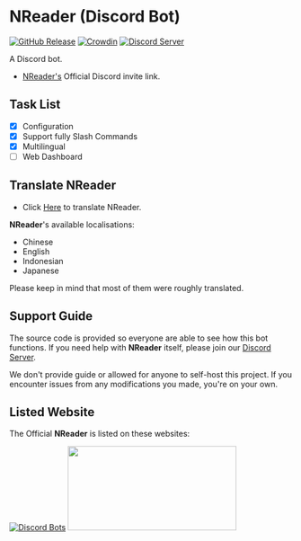 # NReader (Discord Bot)

[![GitHub Release](https://img.shields.io/github/v/release/reinhello/NReader?color=%237289DA&include_prereleases)](https://github.com/reinhello/NReader/releases)
[![Crowdin](https://badges.crowdin.net/nreader/localized.svg)](https://crowdin.com/project/nreader)
[![Discord Server](https://canary.discord.com/api/guilds/763678230976659466/widget.png?style=shield)](https://discord.gg/b7AW2Zkcsw)

A Discord bot.

- [NReader's](https://discord.com/api/oauth2/authorize?client_id=746948584150270014&permissions=339008&scope=bot%20applications.commands) Official Discord invite link.

## Task List

- [x] Configuration
- [x] Support fully Slash Commands
- [x] Multilingual
- [ ] Web Dashboard

## Translate NReader

- Click [Here](https://crowdin.com/project/nreader) to translate NReader.

**NReader**'s available localisations:

- Chinese
- English
- Indonesian
- Japanese

Please keep in mind that most of them were roughly translated.

## Support Guide

The source code is provided so everyone are able to see how this bot functions. If you need help with **NReader** itself, please join our [Discord Server](https://discord.gg/b7AW2Zkcsw).

We don't provide guide or allowed for anyone to self-host this project. If you encounter issues from any modifications you made, you're on your own.

## Listed Website

The Official **NReader** is listed on these websites:

[![Discord Bots](https://top.gg/api/widget/746948584150270014.svg)](https://top.gg/bot/746948584150270014)
<a href="https://bhbotlist.tech/bot/746948584150270014" target="_blank"><img src="https://bhbotlist.tech/bot/746948584150270014/embed" style="height: 150px; width: 300px;"></a>